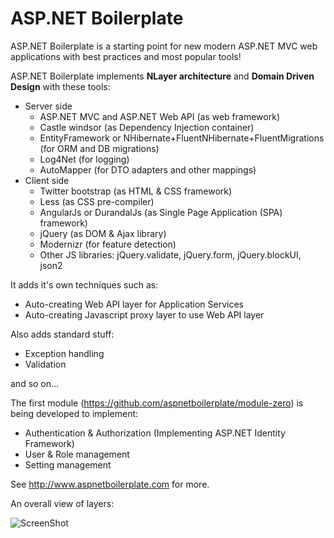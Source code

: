 ASP.NET Boilerplate
===

ASP.NET Boilerplate is a starting point for new modern ASP.NET MVC web applications with best practices and most popular tools!

ASP.NET Boilerplate implements __NLayer architecture__ and __Domain Driven Design__ with these tools:

- Server side
  - ASP.NET MVC and ASP.NET Web API (as web framework)
  - Castle windsor (as Dependency Injection container)
  - EntityFramework or NHibernate+FluentNHibernate+FluentMigrations (for ORM and DB migrations)
  - Log4Net (for logging)
  - AutoMapper (for DTO adapters and other mappings)
- Client side
  - Twitter bootstrap (as HTML & CSS framework)
  - Less (as CSS pre-compiler)
  - AngularJs or DurandalJs (as Single Page Application (SPA) framework)
  - jQuery (as DOM & Ajax library)
  - Modernizr (for feature detection)
  - Other JS libraries: jQuery.validate, jQuery.form, jQuery.blockUI, json2

It adds it's own techniques such as:
- Auto-creating Web API layer for Application Services
- Auto-creating Javascript proxy layer to use Web API layer

Also adds standard stuff:
- Exception handling
- Validation

and so on...

The first module (https://github.com/aspnetboilerplate/module-zero) is being developed to implement:
- Authentication & Authorization (Implementing ASP.NET Identity Framework)
- User & Role management
- Setting management

See http://www.aspnetboilerplate.com for more.

An overall view of layers:

![ScreenShot](https://raw.githubusercontent.com/aspnetboilerplate/aspnetboilerplate/master/AbpLayers.png)
